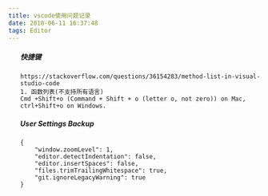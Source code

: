 ```yaml
---
title: vscode使用问题记录
date: 2018-06-11 16:37:48
tags: Editor
---
```


<!-- more -->

<ol>

##### 快捷键
```
https://stackoverflow.com/questions/36154283/method-list-in-visual-studio-code
1. 函数列表(不支持所有语言)
Cmd +Shift+o (Command + Shift + o (letter o, not zero)) on Mac,
ctrl+Shift+o on Windows.
```

##### User Settings Backup
```
{
    "window.zoomLevel": 1,
    "editor.detectIndentation": false,
    "editor.insertSpaces": false,
	"files.trimTrailingWhitespace": true,
    "git.ignoreLegacyWarning": true
}
```